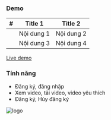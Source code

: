 ### Demo

| #   | Title 1    | Title 2    |
| --- | ---------- | ---------- |
|     | Nội dung 1 | Nội dung 2 |
|     | Nội dung 3 | Nội dung 4 |

[Live demo](https://youtobe-clone.vercel.app/)

### Tính năng

- Đăng ký, đăng nhập
- Xem video, tải video, video yêu thích
- Đăng ký, Hủy đăng ký

![logo](https://res.cloudinary.com/dyyutw3bh/image/upload/v1671848946/cld-sample-5.jpg)
